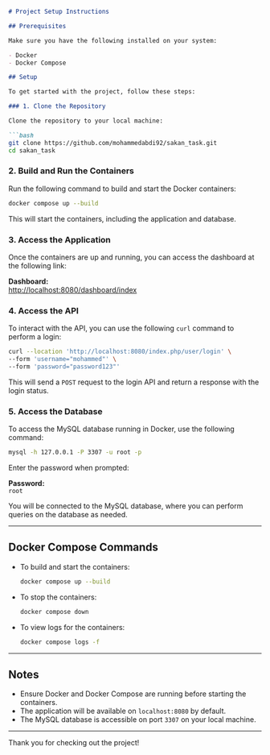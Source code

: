 
```markdown
# Project Setup Instructions

## Prerequisites

Make sure you have the following installed on your system:

- Docker
- Docker Compose

## Setup

To get started with the project, follow these steps:

### 1. Clone the Repository

Clone the repository to your local machine:

```bash
git clone https://github.com/mohammedabdi92/sakan_task.git
cd sakan_task
```

### 2. Build and Run the Containers

Run the following command to build and start the Docker containers:

```bash
docker compose up --build
```

This will start the containers, including the application and database.

### 3. Access the Application

Once the containers are up and running, you can access the dashboard at the following link:

**Dashboard:**  
[http://localhost:8080/dashboard/index](http://localhost:8080/dashboard/index)

### 4. Access the API

To interact with the API, you can use the following `curl` command to perform a login:

```bash
curl --location 'http://localhost:8080/index.php/user/login' \
--form 'username="mohammed"' \
--form 'password="password123"'
```

This will send a `POST` request to the login API and return a response with the login status.

### 5. Access the Database

To access the MySQL database running in Docker, use the following command:

```bash
mysql -h 127.0.0.1 -P 3307 -u root -p
```

Enter the password when prompted:

**Password:**  
`root`

You will be connected to the MySQL database, where you can perform queries on the database as needed.

---

## Docker Compose Commands

- To build and start the containers:
  ```bash
  docker compose up --build
  ```

- To stop the containers:
  ```bash
  docker compose down
  ```

- To view logs for the containers:
  ```bash
  docker compose logs -f
  ```

---

## Notes

- Ensure Docker and Docker Compose are running before starting the containers.
- The application will be available on `localhost:8080` by default.
- The MySQL database is accessible on port `3307` on your local machine.

---

Thank you for checking out the project!
